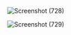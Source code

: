 ![Screenshot (728)](https://github.com/Pakilhamfans10/Fragment/assets/114136520/9a6e5610-f5ee-40f0-a70c-29824549df1f)

![Screenshot (729)](https://github.com/Pakilhamfans10/Fragment/assets/114136520/6976618e-3cb2-4463-83cc-19f58b0cdd32)

